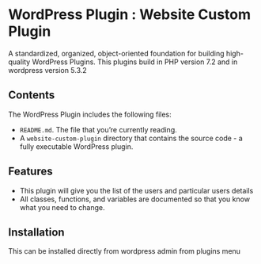 # WordPress Plugin : Website Custom Plugin

A standardized, organized, object-oriented foundation for building high-quality WordPress Plugins.
This plugins build in PHP version 7.2 and in wordpress version 5.3.2         

## Contents

The WordPress Plugin includes the following files:


* `README.md`. The file that you’re currently reading.
* A `website-custom-plugin` directory that contains the source code - a fully executable WordPress plugin.

## Features

* This plugin will give you the list of the users and particular users details
* All classes, functions, and variables are documented so that you know what you need to change.


## Installation

This can be installed directly from wordpress admin from plugins menu